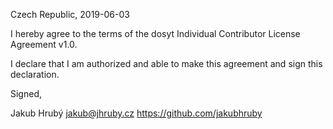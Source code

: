 Czech Republic, 2019-06-03

I hereby agree to the terms of the dosyt Individual Contributor License
Agreement v1.0.

I declare that I am authorized and able to make this agreement and sign this
declaration.

Signed,

Jakub Hrubý jakub@jhruby.cz https://github.com/jakubhruby
